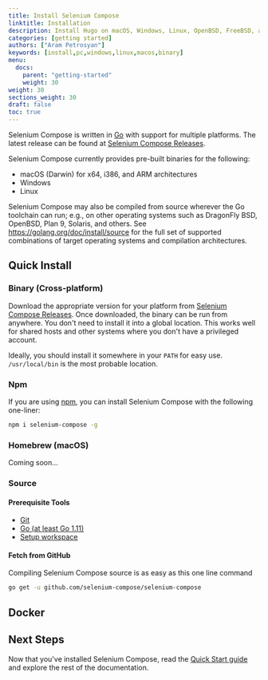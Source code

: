 ```yaml
---
title: Install Selenium Compose
linktitle: Installation
description: Install Hugo on macOS, Windows, Linux, OpenBSD, FreeBSD, and on any machine where the Go compiler tool chain can run.
categories: [getting started]
authors: ["Aram Petrosyan"]
keywords: [install,pc,windows,linux,macos,binary]
menu:
  docs:
    parent: "getting-started"
    weight: 30
weight: 30
sections_weight: 30
draft: false
toc: true
---
```


Selenium Compose is written in [Go](https://golang.org/) with support for multiple platforms. The latest release can be found at [Selenium Compose Releases][releases].

Selenium Compose currently provides pre-built binaries for the following:

* macOS (Darwin) for x64, i386, and ARM architectures
* Windows
* Linux

Selenium Compose may also be compiled from source wherever the Go toolchain can run; e.g., on other operating systems such as DragonFly BSD, OpenBSD, Plan&nbsp;9, Solaris, and others. See <https://golang.org/doc/install/source> for the full set of supported combinations of target operating systems and compilation architectures.

## Quick Install

### Binary (Cross-platform)

Download the appropriate version for your platform from [Selenium Compose Releases][releases]. Once downloaded, the binary can be run from anywhere. You don't need to install it into a global location. This works well for shared hosts and other systems where you don't have a privileged account.

Ideally, you should install it somewhere in your `PATH` for easy use. `/usr/local/bin` is the most probable location.

### Npm

If you are using [npm][npm], you can install Selenium Compose with the following one-liner:

```bash
npm i selenium-compose -g
```

### Homebrew (macOS)

Coming soon...

### Source

#### Prerequisite Tools

* [Git][installgit]
* [Go (at least Go 1.11)](https://golang.org/dl/)
* [Setup workspace](gosetup)

#### Fetch from GitHub

Compiling Selenium Compose source is as easy as this one line command

```bash
go get -u github.com/selenium-compose/selenium-compose
```

## Docker


## Next Steps

Now that you've installed Selenium Compose, read the [Quick Start guide][quickstart] and explore the rest of the documentation.

[slack]: https://join.slack.com/t/seleniumcompose/shared_invite/enQtMzYwMzI2MTQ2Njc4LTQ2MDFmMjBhYTllNDdhNjc5NDM3ZGUzNmZiMDZkOGM1NDcxMTdjYWM4OWMxMmRiYThlZWQ1NTVkOGE0NDVkMWY
[npm]: https://npmjs.org/
[gosetup]: https://www.ardanlabs.com/blog/2016/05/installing-go-and-your-workspace.html
[installgit]: http://git-scm.com/
[installgo]: https://golang.org/dl/
[quickstart]: /getting-started/quick-start/
[releases]: https://github.com/selenium-compose/selenium-compose/releases
